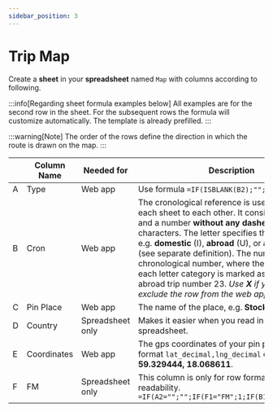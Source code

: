 ```yaml
---
sidebar_position: 3
---
```


# Trip Map

Create a **sheet** in your **spreadsheet** named `Map` with columns according to following.

:::info[Regarding sheet formula examples below]
All examples are for the second row in the sheet. For the subsequent rows the formula will customize automatically. The template is already prefilled.
:::

:::warning[Note]
The order of the rows define the direction in which the route is drawn on the map.
:::

||Column Name|Needed for|Description|
|-|-|-|-|
|A|Type|Web app|Use formula `=IF(ISBLANK(B2);"";LEFT(B2))`.
|B|Cron|Web app|The cronological reference is used to connect each sheet to each other. It consists of a letter and a number **without any dashes** or other characters. The letter specifies the Trip Type, e.g. **domestic** (I), **abroad** (U), or **attachment** (D) (see separate definition). The number is a chronological number, where the first trip in each letter category is marked as **1**. E.g. **U23** for abroad trip number 23.  *Use **X** if you want to exclude the row from the web app.*
|C|Pin Place|Web app|The name of the place, e.g. **Stockholm**.
|D|Country|Spreadsheet only|Makes it easier when you read in a standalone spreadsheet.
|E|Coordinates|Web app|The gps coordinates of your pin place in the format `lat_decimal,lng_decimal` e.g. **59.329444, 18.068611**.
|F|FM|Spreadsheet only|This column is only for row formatting and readability. `=IF(A2="";"";IF(F1="FM";1;IF(B1=B2;F1;F1+1)))`
